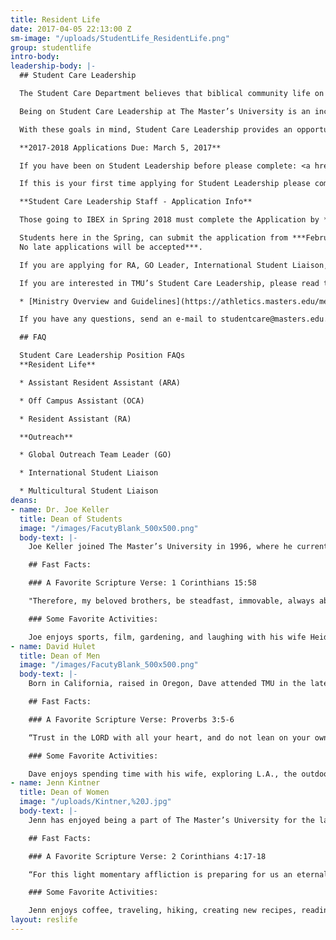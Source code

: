 ```yaml
---
title: Resident Life
date: 2017-04-05 22:13:00 Z
sm-image: "/uploads/StudentLife_ResidentLife.png"
group: studentlife
intro-body: 
leadership-body: |-
  ## Student Care Leadership

  The Student Care Department believes that biblical community life on this campus is initiated and modeled by its students. The mission of TMU as defined in the doctrinal statements and modeled through the Distinctives is fleshed out in the context of a life-on-life community. It is through the lives of committed students who are faithful to pursue this goal and call others to follow that the reality of a biblical community can be lived out on campus.

  Being on Student Care Leadership at The Master’s University is an incredible privilege and at the same time a great responsibility. It is the aim of Student Care Leadership to be a team that honors the Lord in all they do, to sacrifice of themselves for the growth of the community, and to model Christ likeness consistently, with the goal of impacting lives on The Master’s University campus for the Kingdom.

  With these goals in mind, Student Care Leadership provides an opportunity for various students to serve in specific ministry capacities both on and off campus. These opportunities include service as a Global Outreach missions team leader, as an International Student Liaison, Military Student Liaison, a Multicultural Student Liaison, an Off Campus Assistant, as a Resident Assistant, or an Assistant Resident Assistant in one of the residence halls.

  **2017-2018 Applications Due: March 5, 2017**

  If you have been on Student Leadership before please complete: <a href="http://masters.formstack.com/forms/student_leader_intention_to_serve" class="btn btn-navy"> Intent to Serve</a><br/>

  If this is your first time applying for Student Leadership please complete: <a href="http://masters.formstack.com/forms/student_leader_application_step1" class="btn btn-navy"> Leadership Application</a>

  **Student Care Leadership Staff - Application Info**

  Those going to IBEX in Spring 2018 must complete the Application by ***5pm on November 28, 2017.***

  Students here in the Spring, can submit the application from ***February 19-March 5, 2018. \
  No late applications will be accepted***.

  If you are applying for RA, GO Leader, International Student Liaison, Multicultural Student Liaison, Military Student Liaison, or Off Campus Assistant you will need to sign up for an interview time in King Hall.

  If you are interested in TMU’s Student Care Leadership, please read the following packet of information regarding the purpose and responsibilities of a Student Care Leader.

  * [Ministry Overview and Guidelines](https://athletics.masters.edu/media/869354/1718-sls-ministry-overview-and-guidelines.pdf "1718 SLS Ministry Overview and Guidelines.pdf")

  If you have any questions, send an e-mail to studentcare@masters.edu.

  ## FAQ

  Student Care Leadership Position FAQs
  **Resident Life**

  * Assistant Resident Assistant (ARA)

  * Off Campus Assistant (OCA)

  * Resident Assistant (RA)

  **Outreach**

  * Global Outreach Team Leader (GO)

  * International Student Liaison

  * Multicultural Student Liaison
deans:
- name: Dr. Joe Keller
  title: Dean of Students
  image: "/images/FacutyBlank_500x500.png"
  body-text: |-
    Joe Keller joined The Master’s University in 1996, where he currently serves as the Dean of Students and teaches in the Biblical Counseling Department. He completed his undergraduate degree at The Master’s University, his Master of Divinity degree at The Master’s Seminary, and his Doctor of Ministry degree at Westminster Theological Seminary.

    ## Fast Facts:

    ### A Favorite Scripture Verse: 1 Corinthians 15:58

    "Therefore, my beloved brothers, be steadfast, immovable, always abounding in the work of the Lord, knowing that in the Lord your labor is not in vain."

    ### Some Favorite Activities:

    Joe enjoys sports, film, gardening, and laughing with his wife Heidi and their four children.
- name: David Hulet
  title: Dean of Men
  image: "/images/FacutyBlank_500x500.png"
  body-text: |-
    Born in California, raised in Oregon, Dave attended TMU in the late 90’s where he met his wife, Tricia, and they were married shortly after graduating. Dave pursued work for a short while in construction but always felt called back to student ministry. He was a Resident Director of C.W. Smith dormitory (CDub) for several years and then left for pastoral ministry in church planting with another TMU grad in Florida. Eventually Dave returned to TMU to take the Dean of Men position and is thrilled to lead the team of Resident Directors and Assistants in Residence Life. His wife, Tricia, is involved in the Music Department at TMU where she directs the Theatre program.

    ## Fast Facts:

    ### A Favorite Scripture Verse: Proverbs 3:5-6

    “Trust in the LORD with all your heart, and do not lean on your own understanding. In all your ways acknowledge him, and he will make straight your paths.”

    ### Some Favorite Activities:

    Dave enjoys spending time with his wife, exploring L.A., the outdoors, wood-working and visiting new cities and national parks.
- name: Jenn Kintner
  title: Dean of Women
  image: "/uploads/Kintner,%20J.jpg"
  body-text: |-
    Jenn has enjoyed being a part of The Master’s University for the last thirteen years: first as a student, then as the Israel Bible Extension volunteer, and now as a staff member. She first joined the staff as the Administrative Assistant to the Vice President of Student Life, then served as a Resident Director in Sweazy Hall for five years, before transitioning to her current position. It is her joy to work with the female students on campus and to see God at work in them growing and developing their love for Jesus Christ more and more. She is a member at Grace Baptist Church and is currently pursuing her Doctorate of Education at The Southern Baptist Theological Seminary.

    ## Fast Facts:

    ### A Favorite Scripture Verse: 2 Corinthians 4:17-18

    “For this light momentary affliction is preparing for us an eternal weight of glory beyond all comparison, as we look not to the things that are seen but to the things that are unseen. For the things that are seen are transient, but the things that are unseen are eternal."

    ### Some Favorite Activities:

    Jenn enjoys coffee, traveling, hiking, creating new recipes, reading, and playing games.
layout: reslife
---
```


